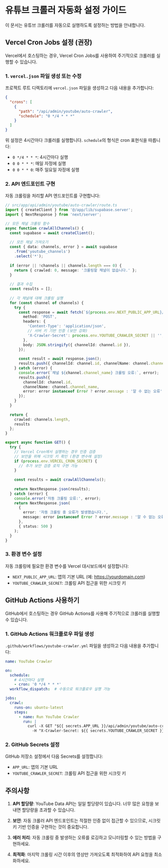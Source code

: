 # 유튜브 크롤러 자동화 설정 가이드

이 문서는 유튜브 크롤러를 자동으로 실행하도록 설정하는 방법을 안내합니다.

## Vercel Cron Jobs 설정 (권장)

Vercel에서 호스팅하는 경우, Vercel Cron Jobs를 사용하여 주기적으로 크롤러를 실행할 수 있습니다.

### 1. `vercel.json` 파일 생성 또는 수정

프로젝트 루트 디렉토리에 `vercel.json` 파일을 생성하고 다음 내용을 추가합니다:

```json
{
  "crons": [
    {
      "path": "/api/admin/youtube/auto-crawler",
      "schedule": "0 */4 * * *"
    }
  ]
}
```

위 설정은 4시간마다 크롤러를 실행합니다. `schedule`의 형식은 cron 표현식을 따릅니다:

- `0 */4 * * *`: 4시간마다 실행
- `0 0 * * *`: 매일 자정에 실행
- `0 0 * * 0`: 매주 일요일 자정에 실행

### 2. API 엔드포인트 구현

자동 크롤링을 처리할 API 엔드포인트를 구현합니다:

```typescript
// src/app/api/admin/youtube/auto-crawler/route.ts
import { createClient } from '@/app/lib/supabase.server';
import { NextResponse } from 'next/server';

// 모든 채널 크롤링 함수
async function crawlAllChannels() {
  const supabase = await createClient();
  
  // 모든 채널 가져오기
  const { data: channels, error } = await supabase
    .from('youtube_channels')
    .select('*');
  
  if (error || !channels || channels.length === 0) {
    return { crawled: 0, message: '크롤링할 채널이 없습니다.' };
  }
  
  // 결과 수집
  const results = [];
  
  // 각 채널에 대해 크롤링 실행
  for (const channel of channels) {
    try {
      const response = await fetch(`${process.env.NEXT_PUBLIC_APP_URL}/api/admin/youtube/crawl`, {
        method: 'POST',
        headers: {
          'Content-Type': 'application/json',
          // 서버 키 기반 인증 (보안 강화)
          'X-Crawler-Secret': process.env.YOUTUBE_CRAWLER_SECRET || '',
        },
        body: JSON.stringify({ channelId: channel.id }),
      });
      
      const result = await response.json();
      results.push({ channelId: channel.id, channelName: channel.channel_name, ...result });
    } catch (error) {
      console.error(`채널 ${channel.channel_name} 크롤링 오류:`, error);
      results.push({ 
        channelId: channel.id, 
        channelName: channel.channel_name, 
        error: error instanceof Error ? error.message : '알 수 없는 오류' 
      });
    }
  }
  
  return { 
    crawled: channels.length,
    results
  };
}

export async function GET() {
  try {
    // Vercel Cron에서 실행하는 경우 인증 검증
    // 보안을 위해 시크릿 키 확인 (환경 변수에 설정)
    if (process.env.VERCEL_CRON_SECRET) {
      // 추가 보안 검증 로직 구현 가능
    }
    
    const results = await crawlAllChannels();
    
    return NextResponse.json(results);
  } catch (error) {
    console.error('자동 크롤링 오류:', error);
    return NextResponse.json(
      { 
        error: '자동 크롤링 중 오류가 발생했습니다.',
        message: error instanceof Error ? error.message : '알 수 없는 오류'
      },
      { status: 500 }
    );
  }
}
```

### 3. 환경 변수 설정

자동 크롤링에 필요한 환경 변수를 Vercel 대시보드에서 설정합니다:

- `NEXT_PUBLIC_APP_URL`: 앱의 기본 URL (예: https://yourdomain.com)
- `YOUTUBE_CRAWLER_SECRET`: 크롤링 API 접근을 위한 시크릿 키

## GitHub Actions 사용하기

GitHub에서 호스팅하는 경우 GitHub Actions를 사용해 주기적으로 크롤러를 실행할 수 있습니다.

### 1. GitHub Actions 워크플로우 파일 생성

`.github/workflows/youtube-crawler.yml` 파일을 생성하고 다음 내용을 추가합니다:

```yaml
name: YouTube Crawler

on:
  schedule:
    # 4시간마다 실행
    - cron: '0 */4 * * *'
  workflow_dispatch:  # 수동으로 워크플로우 실행 가능

jobs:
  crawl:
    runs-on: ubuntu-latest
    steps:
      - name: Run YouTube Crawler
        run: |
          curl -X GET "${{ secrets.APP_URL }}/api/admin/youtube/auto-crawler" \
            -H "X-Crawler-Secret: ${{ secrets.YOUTUBE_CRAWLER_SECRET }}"
```

### 2. GitHub Secrets 설정

GitHub 저장소 설정에서 다음 Secrets를 설정합니다:

- `APP_URL`: 앱의 기본 URL
- `YOUTUBE_CRAWLER_SECRET`: 크롤링 API 접근을 위한 시크릿 키

## 주의사항

1. **API 할당량**: YouTube Data API는 일일 할당량이 있습니다. 너무 많은 요청을 보내면 할당량을 초과할 수 있습니다.

2. **보안**: 자동 크롤러 API 엔드포인트는 적절한 인증 없이 접근할 수 있으므로, 시크릿 키 기반 인증을 구현하는 것이 중요합니다.

3. **에러 처리**: 자동 크롤링 중 발생하는 오류를 로깅하고 모니터링할 수 있는 방법을 구현하세요.

4. **최적화**: 마지막 크롤링 시간 이후의 영상만 가져오도록 최적화하여 API 요청을 최소화하세요. 